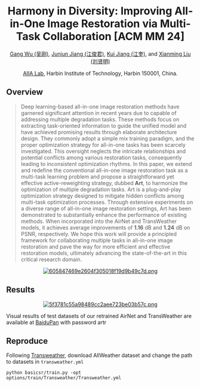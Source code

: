 <div align="center">

# Harmony in Diversity: Improving All-in-One Image Restoration via Multi-Task Collaboration [ACM MM 24]

[Gang Wu (吴刚)](https://scholar.google.com/citations?user=JSqb7QIAAAAJ), [Junjun Jiang (江俊君)](http://homepage.hit.edu.cn/jiangjunjun), [Kui Jiang (江奎)](https://github.com/kuijiang94), and [Xianming Liu (刘贤明)](http://homepage.hit.edu.cn/xmliu)

[AIIA Lab](https://aiialabhit.github.io/team/), Harbin Institute of Technology, Harbin 150001, China.

</div>

## Overview
>Deep learning-based all-in-one image restoration methods have garnered significant attention in recent years due to capable of addressing multiple degradation tasks. These methods focus on extracting task-oriented information to guide the unified model and have achieved promising results through elaborate architecture design. They commonly adopt a simple mix training paradigm, and the proper optimization strategy for all-in-one tasks has been scarcely investigated. This oversight neglects the intricate relationships and potential conflicts among various restoration tasks, consequently leading to inconsistent optimization rhythms.
In this paper, we extend and redefine the conventional all-in-one image restoration task as a multi-task learning problem and propose a straightforward yet effective active-reweighting strategy, dubbed $\textbf{Art}$, to harmonize the optimization of multiple degradation tasks. Art is a plug-and-play optimization strategy designed to mitigate hidden conflicts among multi-task optimization processes.
Through extensive experiments on a diverse range of all-in-one image restoration settings, Art has been demonstrated to substantially enhance the performance of existing methods. When incorporated into the AirNet and TransWeather models, it achieves average improvements of $\textbf{1.16}$ dB and $\textbf{1.24}$ dB on PSNR, respectively. We hope this work will provide a principled framework for collaborating multiple tasks in all-in-one image restoration and pave the way for more efficient and effective restoration models, ultimately advancing the state-of-the-art in this critical research domain.
<center>
<a href="https://www.imagehub.cc/image/bd9oNr"><img src="https://s1.imagehub.cc/images/2024/04/18/605847469e2604f305018f19d9b49c7d.png" alt="605847469e2604f305018f19d9b49c7d.png" border="0" /></a>
</center>


## Results



<center>
<a href="https://www.imagehub.cc/image/bd99bs"><img src="https://s1.imagehub.cc/images/2024/04/18/5f3781c55a98489cc2aee723be03b57c.png" alt="5f3781c55a98489cc2aee723be03b57c.png" border="0" /></a>
</center>



Visual results of test datasets of our retrained AirNet and TransWeather are available at [BaiduPan](https://pan.baidu.com/s/12kYrodXUQInL8mPfWfPLQw?pwd=artr) with password artr




## Reproduce

Following [Transweather](https://github.com/jeya-maria-jose/TransWeather), download AllWeather dataset and change the path to datasets in `transweather.yml`

```
python basicsr/train.py -opt options/train/Transweather/Transweather.yml 
```
